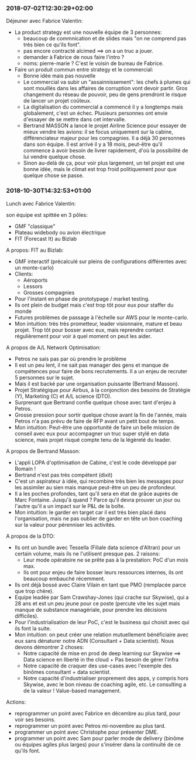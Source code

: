 
### 2018-07-02T12:30:29+02:00

Déjeuner avec Fabrice Valentin:
- La product strategy est une nouvelle équipe de 3 personnes:
    - beaucoup de commnication et de slides mais "on ne comprend pas très bien ce qu'ils font".
    - pas encore contracté alcimed ==> on a un truc a jouer.
    - demander à Fabrice de nous faire l'intro ?
    - noms: pierre-marie ? C'est le voisin de bureau de Fabrice.
- Faire un produit commun entre strategy et le commercial:
    - Bonne idée mais pas nouvelle
    - Le commercial va subir un "assainnissement": les chefs à plumes qui sont mouillés dans les affaires de corruption vont devoir partir. Gros changement du réseau de pouvoir, peu de gens prendront le risque de lancer un projet coûteux.
    - La digitalisation du commercial a commencé il y a longtemps mais globalement, c'est un échec. Plusieurs personnes ont envie d'essayer de se mettre dans cet intervalle.
    - Bertrand MASSON a lancé le projet Airline Science pour essayer de mieux vendre les avions: il se focus uniquement sur la cabine, différenciateur majeur pour les compagnies. Il a déjà 30 personnes dans son équipe. Il est arrivé il y a 18 mois, peut-être qu'il commence à avoir besoin de livrer rapidement, d'où la possibilité de lui vendre quelque chose.
    - Sinon au-delà de ça, pour voir plus largement, un tel projet est une bonne idée, mais le climat est trop froid politiquement pour que quelque chose se passe.

### 2018-10-30T14:32:53+01:00

Lunch avec Fabrice Valentin:

son équipe est spittée en 3 pôles:
- GMF "classique"
- Plateau widebody ou avion électrique
- FIT (Forecast It) au Bizlab

A propos: FIT au Bizlab:
- GMF interactif (précalculé sur pleins de configurations différentes avec un monte-carlo)
- Clients:
    - Aéroports
    - Lessors
    - Grosses compagnies
- Pour l'instant en phase de prototypage / market testing.
- Ils ont plein de budget mais c'est trop tôt pour eux pour staffer du monde
- Futures problèmes de passage à l'échelle sur AWS pour le monte-carlo.
- Mon intuition: très très prometteur, leader visionnaire, mature et beau projet. Trop tôt pour bosser avec eux, mais reprendre contact régulièrement pour voir à quel moment on peut les aider.

A propos de A/L Network Optimisation:
- Petros ne sais pas par où prendre le problème
- Il est un peu lent, il ne sait pas manager des gens et manque de compétences pour faire de bons recrutements. Il a un enjeu de recruter 5 personnes sur le sujet.
- Mais il est backé par une organisation puissante (Bertrand Masson).
- Projet Stratégique pour Airbus, à la conjonction des besoins de Stratégie (Y), Marketing (C) et A/L science (DTO).
- Surprenant que Bertrand confie quelque chose avec tant d'enjeu à Petros.
- Grosse pression pour sortir quelque chose avant la fin de l'année, mais Petros n'a pas prévu de faire de RFP avant un petit bout de temps.
- Mon intuition: Peut-être une opportunité de faire un belle mission de conseil avec eux pour accompagner un truc super stylé en data science, mais projet risqué compte tenu de la légèreté du leader.

A propos de Bertrand Masson:
- L'appli LOPA d'optimisation de Cabine, c'est le code développé par Romain !
- Bertrand n'est pas très compétent (dixit)
- C'est un aspirateur à idée, qui recombine très bien les messages pour les assimiler au sien mais manque peut-être un peu de profondeur.
- Il a les poches profondes, tant qu'il sera en état de grâce auprès de Marc Fontaine. Jusqu'à quand ? Parce qu'il devra prouver un jour ou l'autre qu'il a un impact sur le P&L de la boîte.
- Mon intuition: le garder en target car il est très bien placé dans l'organisation, mais ne pas oublier de garder en tête un bon coaching sur la valeur pour pérenniser les activités.

A propos de la DTO:
- Ils ont un bundle avec Tessella (Filiale data science d'Altran) pour un certain volume, mais ils ne l'utilisent presque pas. 2 raisons:
    - Leur mode opératoire ne se prête pas à la prestation: PoC d'un mois max.
    - Ils ont pour enjeu de faire bosser leurs ressources internes, ils ont beaucoup embauché récemment.
- Ils ont déjà bossé avec Claire Vilain en tant que PMO (remplacée parce que trop chère).
- Equipe leadée par Sam Crawshay-Jones (qui crache sur Skywise), qui a 28 ans et est un peu jeune pour ce poste (percute vite les sujet mais manque de substance managériale, pour prendre les décisions difficiles).
- Pour l'industrialisation de leur PoC, c'est le business qui choisit avec qui ils font la suite.
- Mon intuition: on peut créer une relation mutuellement bénéficiaire avec eux sans dénaturer notre ADN (Consultant + Data scientist). Nous devons démontrer 2 choses:
    - Notre capacité de mise en prod de deep learning sur Skywise ==> Data science en liberté in the cloud + Pas besoin de gérer l'infra
    - Notre capacité de craquer des use-cases avec l'exemple des binômes consultant + data scientist.
    - Notre capacité d'industrialiser proprement des apps, y compris hors Skywise, avec le bon niveau de coaching agile, etc. Le consulting a de la valeur ! Value-based management.

Actions:
- reprogrammer un point avec Fabrice en décembre au plus tard, pour voir ses besoins.
- reprogrammer un point avec Petros mi-novembre au plus tard.
- programmer un point avec Christophe pour présenter DME.
- programmer un point avec Sam pour parler mode de delivery (binôme ou équipes agiles plus larges) pour s'insérer dans la continuité de ce qu'ils font.
